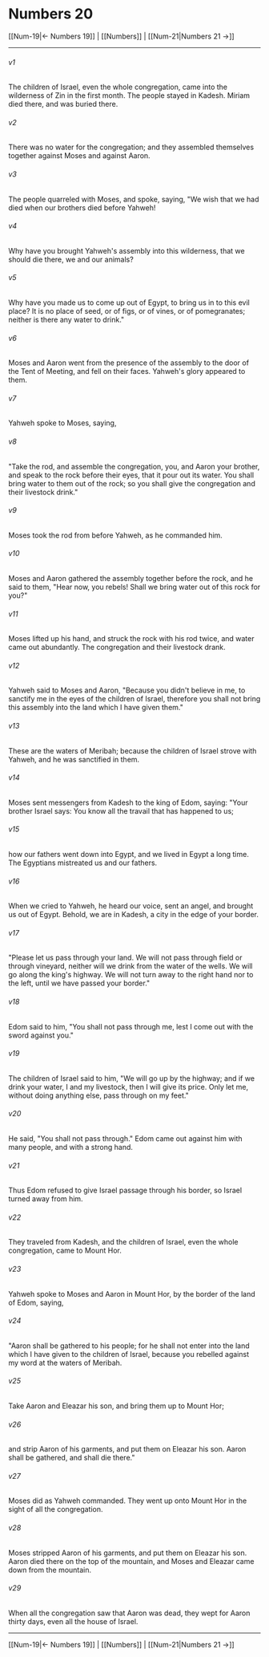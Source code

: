 # Numbers 20

[[Num-19|← Numbers 19]] | [[Numbers]] | [[Num-21|Numbers 21 →]]
***



###### v1 
The children of Israel, even the whole congregation, came into the wilderness of Zin in the first month. The people stayed in Kadesh. Miriam died there, and was buried there. 

###### v2 
There was no water for the congregation; and they assembled themselves together against Moses and against Aaron. 

###### v3 
The people quarreled with Moses, and spoke, saying, "We wish that we had died when our brothers died before Yahweh! 

###### v4 
Why have you brought Yahweh's assembly into this wilderness, that we should die there, we and our animals? 

###### v5 
Why have you made us to come up out of Egypt, to bring us in to this evil place? It is no place of seed, or of figs, or of vines, or of pomegranates; neither is there any water to drink." 

###### v6 
Moses and Aaron went from the presence of the assembly to the door of the Tent of Meeting, and fell on their faces. Yahweh's glory appeared to them. 

###### v7 
Yahweh spoke to Moses, saying, 

###### v8 
"Take the rod, and assemble the congregation, you, and Aaron your brother, and speak to the rock before their eyes, that it pour out its water. You shall bring water to them out of the rock; so you shall give the congregation and their livestock drink." 

###### v9 
Moses took the rod from before Yahweh, as he commanded him. 

###### v10 
Moses and Aaron gathered the assembly together before the rock, and he said to them, "Hear now, you rebels! Shall we bring water out of this rock for you?" 

###### v11 
Moses lifted up his hand, and struck the rock with his rod twice, and water came out abundantly. The congregation and their livestock drank. 

###### v12 
Yahweh said to Moses and Aaron, "Because you didn't believe in me, to sanctify me in the eyes of the children of Israel, therefore you shall not bring this assembly into the land which I have given them." 

###### v13 
These are the waters of Meribah; because the children of Israel strove with Yahweh, and he was sanctified in them. 

###### v14 
Moses sent messengers from Kadesh to the king of Edom, saying: "Your brother Israel says: You know all the travail that has happened to us; 

###### v15 
how our fathers went down into Egypt, and we lived in Egypt a long time. The Egyptians mistreated us and our fathers. 

###### v16 
When we cried to Yahweh, he heard our voice, sent an angel, and brought us out of Egypt. Behold, we are in Kadesh, a city in the edge of your border. 

###### v17 
"Please let us pass through your land. We will not pass through field or through vineyard, neither will we drink from the water of the wells. We will go along the king's highway. We will not turn away to the right hand nor to the left, until we have passed your border." 

###### v18 
Edom said to him, "You shall not pass through me, lest I come out with the sword against you." 

###### v19 
The children of Israel said to him, "We will go up by the highway; and if we drink your water, I and my livestock, then I will give its price. Only let me, without doing anything else, pass through on my feet." 

###### v20 
He said, "You shall not pass through." Edom came out against him with many people, and with a strong hand. 

###### v21 
Thus Edom refused to give Israel passage through his border, so Israel turned away from him. 

###### v22 
They traveled from Kadesh, and the children of Israel, even the whole congregation, came to Mount Hor. 

###### v23 
Yahweh spoke to Moses and Aaron in Mount Hor, by the border of the land of Edom, saying, 

###### v24 
"Aaron shall be gathered to his people; for he shall not enter into the land which I have given to the children of Israel, because you rebelled against my word at the waters of Meribah. 

###### v25 
Take Aaron and Eleazar his son, and bring them up to Mount Hor; 

###### v26 
and strip Aaron of his garments, and put them on Eleazar his son. Aaron shall be gathered, and shall die there." 

###### v27 
Moses did as Yahweh commanded. They went up onto Mount Hor in the sight of all the congregation. 

###### v28 
Moses stripped Aaron of his garments, and put them on Eleazar his son. Aaron died there on the top of the mountain, and Moses and Eleazar came down from the mountain. 

###### v29 
When all the congregation saw that Aaron was dead, they wept for Aaron thirty days, even all the house of Israel.

***
[[Num-19|← Numbers 19]] | [[Numbers]] | [[Num-21|Numbers 21 →]]
